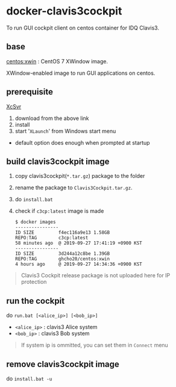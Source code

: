 # docker-clavis3cockpit
To run GUI cockpit client on centos container for IDQ Clavis3.

## base
[centos:xwin](https://cloud.docker.com/u/ghcho20/repository/docker/ghcho20/centos) : CentOS 7 XWindow image.

XWindow-enabled image to run GUI applications on centos.

## prerequisite
[XcSvr](https://sourceforge.net/projects/vcxsrv/)
1. download from the above link
1. install
1. start '`XLaunch`' from Windows start menu
  * default option does enough when prompted at startup
  
## build clavis3cockpit image
1. copy clavis3cockpit(`*.tar.gz`) package to the folder
1. rename the package to `Clavis3Cockpit.tar.gz`.
1. do `install.bat`
1. check if `c3cp:latest` image is made

   ```
   $ docker images
   ----------------
   ID SIZE         f4ec116a9e13 1.58GB
   REPO:TAG        c3cp:latest
   58 minutes ago  @ 2019-09-27 17:41:19 +0900 KST
   ----------------
   ID SIZE         3d244a12c8be 1.39GB
   REPO:TAG        ghcho20/centos:xwin
   4 hours ago     @ 2019-09-27 14:34:36 +0900 KST
   ```

> Clavis3 Cockpit release package is not uploaded here for IP protection

## run the cockpit
do `run.bat [<alice_ip>] [<bob_ip>]`
* `<alice_ip>` : clavis3 Alice system
* `<bob_ip>` : clavis3 Bob system
> If system ip is ommitted, you can set them in `Connect` menu

## remove clavis3cockpit image
do `install.bat -u`

